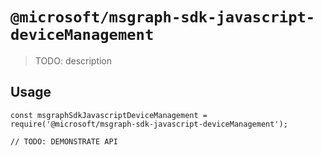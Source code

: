 # `@microsoft/msgraph-sdk-javascript-deviceManagement`

> TODO: description

## Usage

```
const msgraphSdkJavascriptDeviceManagement = require('@microsoft/msgraph-sdk-javascript-deviceManagement');

// TODO: DEMONSTRATE API
```

